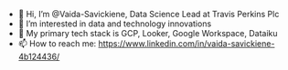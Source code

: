 - 👋 Hi, I’m @Vaida-Savickiene, Data Science Lead at Travis Perkins Plc 
- 👀 I’m interested in data and technology innovations
- 🌱 My primary tech stack is GCP, Looker, Google Workspace, Dataiku
- 📫 How to reach me: https://www.linkedin.com/in/vaida-savickiene-4b124436/

<!---
Vaida-Savickiene/Vaida-Savickiene is a ✨ special ✨ repository because its `README.md` (this file) appears on your GitHub profile.
You can click the Preview link to take a look at your changes.
--->
